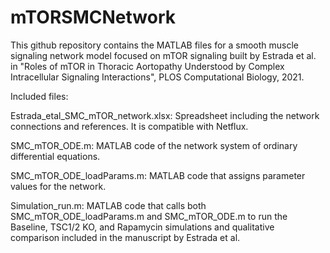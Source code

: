 # mTORSMCNetwork
This github repository contains the MATLAB files for a smooth muscle signaling network model focused on mTOR signaling built by Estrada et al. in
"Roles of mTOR in Thoracic Aortopathy Understood by Complex Intracellular Signaling Interactions", PLOS Computational Biology, 2021.

Included files:

Estrada_etal_SMC_mTOR_network.xlsx: Spreadsheet including the network connections and references. It is compatible with Netflux.

SMC_mTOR_ODE.m: MATLAB code of the network system of ordinary differential equations.

SMC_mTOR_ODE_loadParams.m: MATLAB code that assigns parameter values for the network.

Simulation_run.m: MATLAB code that calls both SMC_mTOR_ODE_loadParams.m and SMC_mTOR_ODE.m to run the Baseline, TSC1/2 KO, and Rapamycin simulations
and qualitative comparison included in the manuscript by Estrada et al.